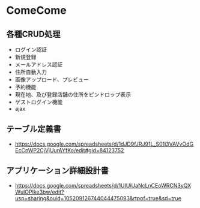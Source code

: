 # ComeCome

## 各種CRUD処理
- ログイン認証
- 新規登録
- メールアドレス認証
- 住所自動入力
- 画像アップロード、プレビュー
- 予約機能
- 現在地、及び登録店舗の住所をピンドロップ表示
- ゲストログイン機能
- ajax


## テーブル定義書
- https://docs.google.com/spreadsheets/d/1dJD9fJRJ91L_S01j3VAVvOdGEcCnWP2CjVjUurAYfKo/edit#gid=84123752

## アプリケーション詳細設計書
- https://docs.google.com/spreadsheets/d/1UIUiUaNcLnCEoWRCN3yQXWulOPIke3bw/edit?usp=sharing&ouid=105209126744044475093&rtpof=true&sd=true